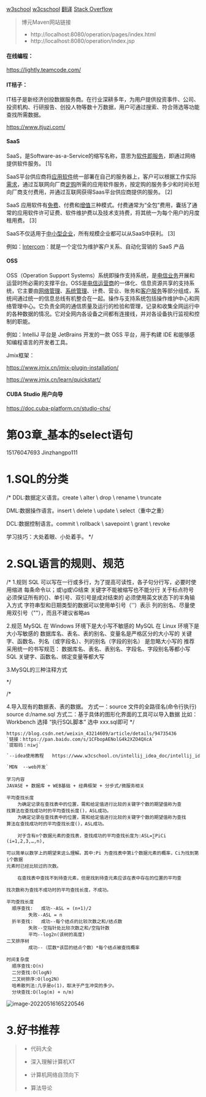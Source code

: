  [w3school](https://www.w3school.com.cn/sql/index.asp) 
[w3cschool](https://www.w3cschool.cn/python3/python3-odd-even.html)	
[翻译](https://fanyi.youdao.com/)	
[Stack Overflow](https://stackoverflow.com/)

> 博元Maven网站链接
>
> - http://localhost:8080/operation/pages/index.html
> - http://localhost:8080/operation/index.jsp

#### 在线编程：

https://lightly.teamcode.com/

#### IT桔子：

IT桔子是新经济创投数据服务商。在行业深耕多年，为用户提供投资事件、公司、投资机构、行研报告、创投人物等数十万数据，用户可通过搜索、符合筛选等功能查找所需数据。

https://www.itjuzi.com/

#### SaaS

SaaS，是Software-as-a-Service的缩写名称，意思为[软件即服务](https://baike.baidu.com/item/软件即服务/2090193)，即通过网络提供软件服务。 [1] 

SaaS平台供应商将[应用软件](https://baike.baidu.com/item/应用软件/216367)统一部署在自己的服务器上，客户可以根据工作实际[需求](https://baike.baidu.com/item/需求/3543925)，通过互联网向厂商[定购](https://baike.baidu.com/item/定购/7139005)所需的应用软件服务，按定购的服务多少和时间长短向厂商支付费用，并通过互联网获得Saas平台供应商提供的服务。 [2] 

SaaS 应用软件有[免费](https://baike.baidu.com/item/免费/131326)、付费和[增值](https://baike.baidu.com/item/增值/7109154)三种模式。付费通常为“全包”费用，囊括了通常的应用软件许可证费、软件维护费以及技术支持费，将其统一为每个用户的月度租用费。 [3] 

SaaS不仅适用于[中小型企业](https://baike.baidu.com/item/中小型企业/107327)，所有规模企业都可以从SaaS中获利。 [3] 

例如：[Intercom](https://www.intercom.com/)：就是一个定位为维护客户关系、自动化营销的 SaaS 产品

#### OSS

OSS（Operation Support Systems）系统即操作支持系统，是[电信业务](https://baike.baidu.com/item/电信业务/5935617)开展和运营时所必需的支撑平台。OSS是[电信运营商](https://baike.baidu.com/item/电信运营商/10694548)的一体化、信息资源共享的支持系统，它主要由[网络管理](https://baike.baidu.com/item/网络管理/5903609)、[系统管理](https://baike.baidu.com/item/系统管理/10844875)、计费、营业、账务和[客户服务](https://baike.baidu.com/item/客户服务/7068305)等部分组成，系统间通过统一的信息总线有机整合在一起。操作与支持系统包括操作维护中心和网络管理中心。它负责全网的通信质量及运行的检验和管理，记录和收集全网运行中的各种数据的情况。它对全网内各设备之间都有连接线，并对各设备执行监视和控制的职能。

例如：IntelliJ 平台是 JetBrains 开发的一款 OSS 平台，用于构建 IDE 和能够感知编程语言的开发者工具。

Jmix框架：

https://www.jmix.cn/jmix-plugin-installation/

https://www.jmix.cn/learn/quickstart/

#### CUBA Studio 用户向导

https://doc.cuba-platform.cn/studio-chs/



# 第03章_基本的select语句
15176047693
Jinzhangpo111

# 1.SQL的分类
/*
DDL:数据定义语言。create \ alter \ drop \ rename \ truncate


DML:数据操作语言。insert \ delete \ update \ select（重中之重）


DCL:数据控制语言。commit \ rollback \ savepoint \ grant \ revoke


学习技巧：大处着眼、小处着手。
*/

# 2.SQL语言的规则、规范
/*
1.规则
	SQL 可以写在一行或多行，为了提高可读性，各子句分行写，必要时使用缩进
    每条命令以；或\g或\G结束
    关键字不能被缩写也不能分行
    关于标点符号
		必须保证所有的{}、单引号、双引号是成对结束的
        必须使用英文状态下的半角输入方式
        字符串型和日期类型的数据可以使用单引号（''）表示
        列的别名、尽量使用双引号（""），而且不建议省略as

2.规范
	MySQL 在 Windows 环境下是大小写不敏感的
    MySQL 在 Linux 环境下是大小写敏感的
		数据库名、表名、表的别名、变量名是严格区分的大小写的
		关键字、函数名、列名（或字段名）、列的别名（字段的别名） 是忽略大小写的
	推荐采用统一的书写规范：
		数据库名、表名、表别名、字段名、字段别名等都小写
        SQL 关键字、函数名、绑定变量等都大写
    

3.MySQL的三种注释方式


*/


/*

4.导入现有的数据表、表的数据。
方式一：source 文件的全路径名(命令行执行)
	source d:/name.sql
方式二：基于具体的图形化界面的工具可以导入数据
比如：Workbench 选择 “执行SQL脚本” 选中 xxx.sql即可
*/







```txt
https://blog.csdn.net/weixin_43214609/article/details/94735436         //αβ测试`
`链接：https://pan.baidu.com/s/1CFbopAENolG4k2XZO4QXcA` 
`提取码：niwj` 

`--idea使用教程   https://www.w3cschool.cn/intellij_idea_doc/intellij_idea_doc-jqxa2h9s.html`

`MDN  --web开发`
```



```Java学习
学习内容
JAVASE + 数据库 + WEB基础 + 经典框架 + 分步式/微服务相关 
```

```平均查找长度
平均查找长度
	为确定记录在查找表中的位置，需和给定值进行比较的关键字个数的期望值称为查
找算法在查找成功时的平均查找长度()，ASL成功。
	为确定记录在查找表中的位置，需和给定值进行比较的关键字个数的期望值称为查找
算法在查找成功时的平均查找长度()，ASL成功。

	对于含有n个数据元素的查找表，查找成功的平均查找长度为:ASL=∑PiCi (i=1,2,3,…,n),

可以简单以数学上的期望来这么理解。其中:Pi 为查找表中第i个数据元素的概率，Ci为找到第i个数据
元素时已经比较过的次数。

	在查找表中查找不到待查元素，但是找到待查元素应该在表中存在的位置的平均查

找次数称为查找不成功时的平均查找长度，不成功。

平均查找长度
  顺序查找:   成功--ASL = (n+1)/2
	    失败--ASL = n
  折半查找:   成功--每个结点的比较次数之和/结点数
	    失败--空指针处比较次数之和/空指针数
	    平均--log2n(该树的高度)
二叉排序树
	    成功--（层数*该层的结点个数）*每个结点被查找概率

时间复杂度
  顺序查找:O(n)
  二分查找:O(logN)
  二叉树排序:O(log2N)
  哈希散列法:几乎是o(1)，取决于产生冲突的多少。
  分块查找:O(log(m) + n/m)
```

![image-20220516165220546](C:\Users\king\AppData\Roaming\Typora\typora-user-images\image-20220516165220546.png)

# 3.好书推荐

> - 代码大全
>
> - 深入理解计算机XT
> - 计算机网络自顶向下
> - 算法导论
